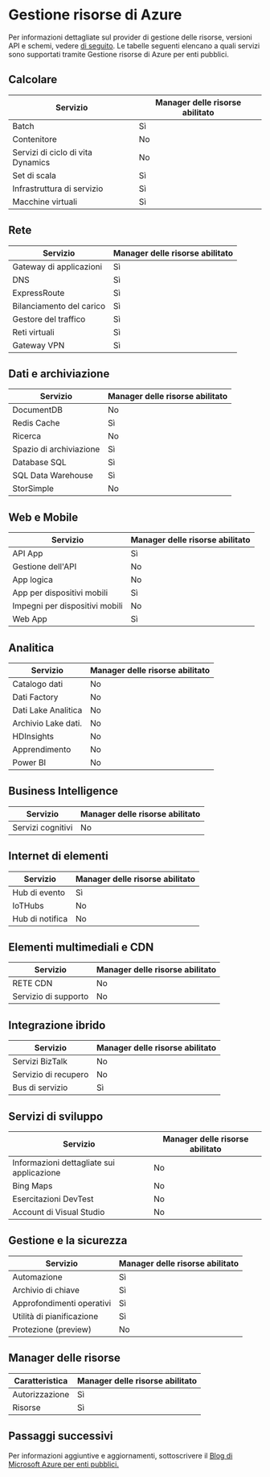 <properties
    pageTitle="Documentazione per la pubblica amministrazione Azure | Microsoft Azure"
    description="In questo modo un confronto delle caratteristiche e le indicazioni sullo sviluppo di applicazioni per la pubblica amministrazione Azure."
    services="Azure-Government"
    cloud="gov" 
    documentationCenter=""
    authors="brendalee"
    manager="zakramer"
    editor=""/>

<tags
    ms.service="multiple"
    ms.devlang="na"
    ms.topic="article"
    ms.tgt_pltfrm="na"
    ms.workload="azure-government"
    ms.date="10/10/2016"
    ms.author="brendalee"/>


# <a name="azure-resource-manager"></a>Gestione risorse di Azure
Per informazioni dettagliate sul provider di gestione delle risorse, versioni API e schemi, vedere [di seguito](../resource-manager-supported-services.md). Le tabelle seguenti elencano a quali servizi sono supportati tramite Gestione risorse di Azure per enti pubblici.

## <a name="compute"></a>Calcolare

| Servizio | Manager delle risorse abilitato |
| ------- | ------------------------ |
| Batch   | Sì |
|Contenitore | No |
| Servizi di ciclo di vita Dynamics | No  |
| Set di scala | Sì |
| Infrastruttura di servizio | Sì  |
| Macchine virtuali | Sì |

## <a name="networking"></a>Rete

| Servizio | Manager delle risorse abilitato |
| ------- | -------  |
| Gateway di applicazioni | Sì |
| DNS     | Sì |
| ExpressRoute | Sì  |
| Bilanciamento del carico | Sì  |
| Gestore del traffico | Sì |
| Reti virtuali | Sì|
| Gateway VPN | Sì |

## <a name="data--storage"></a>Dati e archiviazione

| Servizio | Manager delle risorse abilitato |
| ------- | ------- |
| DocumentDB | No  |
| Redis Cache | Sì |
| Ricerca | No  |
| Spazio di archiviazione | Sì  |
| Database SQL | Sì |
| SQL Data Warehouse | Sì |
| StorSimple | No  |

## <a name="web--mobile"></a>Web e Mobile

| Servizio | Manager delle risorse abilitato |
| ------- | ------- |
| API App | Sì |
| Gestione dell'API | No  |
| App logica | No   |
| App per dispositivi mobili | Sì |
| Impegni per dispositivi mobili | No  |
| Web App | Sì |

## <a name="analytics"></a>Analitica

| Servizio | Manager delle risorse abilitato |
| ------- | -------  |
| Catalogo dati | No  |
| Dati Factory | No |
| Dati Lake Analitica | No |
| Archivio Lake dati. | No |
| HDInsights | No |
| Apprendimento | No |
| Power BI | No |

## <a name="intelligence"></a>Business Intelligence

| Servizio | Manager delle risorse abilitato |
| ------- | ------- |
| Servizi cognitivi | No |

## <a name="internet-of-things"></a>Internet di elementi

| Servizio | Manager delle risorse abilitato |
| ------- | ------- |
| Hub di evento | Sì  |
| IoTHubs | No |
| Hub di notifica | No |

## <a name="media--cdn"></a>Elementi multimediali e CDN

| Servizio | Manager delle risorse abilitato |
| ------- | ------- |
| RETE CDN | No |
| Servizio di supporto | No |

## <a name="hybrid-integration"></a>Integrazione ibrido

| Servizio | Manager delle risorse abilitato |
| ------- | ------- |
| Servizi BizTalk | No |
| Servizio di recupero | No |
| Bus di servizio | Sì |

## <a name="developer-services"></a>Servizi di sviluppo

| Servizio | Manager delle risorse abilitato |
| ------- | ------- |
| Informazioni dettagliate sui applicazione | No  |
| Bing Maps | No  |
| Esercitazioni DevTest | No |
| Account di Visual Studio | No   |

## <a name="management-and-security"></a>Gestione e la sicurezza

| Servizio | Manager delle risorse abilitato |
| ------- | ------- |
| Automazione | Sì |
| Archivio di chiave | Sì |
| Approfondimenti operativi | Sì |
| Utilità di pianificazione | Sì  |
| Protezione (preview) | No |

## <a name="resource-manager"></a>Manager delle risorse

| Caratteristica | Manager delle risorse abilitato |
| ------- | ------- |
| Autorizzazione | Sì |
| Risorse | Sì |


## <a name="next-steps"></a>Passaggi successivi

Per informazioni aggiuntive e aggiornamenti, sottoscrivere il <a href="https://blogs.msdn.microsoft.com/azuregov/">Blog di Microsoft Azure per enti pubblici.</a>
